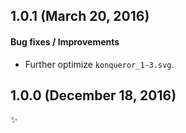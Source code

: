 ## 1.0.1 (March 20, 2016)

#### Bug fixes / Improvements

* Further optimize `konqueror_1-3.svg`.


## 1.0.0 (December 18, 2016)

✨
